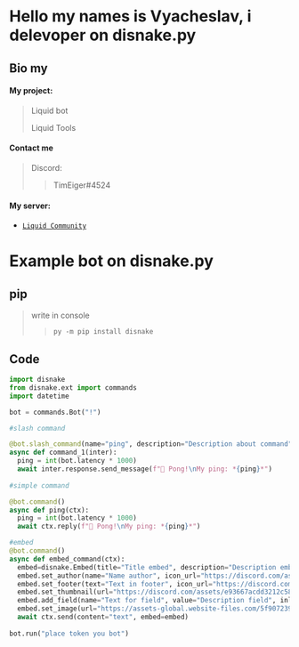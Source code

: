 # Hello my names is Vyacheslav, i delevoper on disnake.py
## Bio my
#### My project:
> Liquid bot
> 
> Liquid Tools

#### Contact me
>
>   Discord:  
>>    TimEiger#4524
>  


#### My server:

  - [`Liquid Community`](https://discord.gg/Tk9R9CH8Z3)

# Example bot on disnake.py
## pip

> write in console
>> `py -m pip install disnake`
> 

## Code
```py
import disnake
from disnake.ext import commands
import datetime

bot = commands.Bot("!")

#slash command

@bot.slash_command(name="ping", description="Description about command")
async def command_1(inter):
  ping = int(bot.latency * 1000)
  await inter.response.send_message(f"🏓 Pong!\nMy ping: *{ping}*")
  
#simple command

@bot.command()
async def ping(ctx):
  ping = int(bot.latency * 1000)
  await ctx.reply(f"🏓 Pong!\nMy ping: *{ping}*")

#embed
@bot.command()
async def embed_command(ctx):
  embed=disnake.Embed(title="Title embed", description="Description embed", color=0xff0000, timestamp=datetime.datetime.now())
  embed.set_author(name="Name author", icon_url="https://discord.com/assets/e93667acdd3212c58dabd580cf175504.svg", url="https//example.com")
  embed.set_footer(text="Text in footer", icon_url="https://discord.com/assets/e93667acdd3212c58dabd580cf175504.svg")
  embed.set_thumbnail(url="https://discord.com/assets/e93667acdd3212c58dabd580cf175504.svg")
  embed.add_field(name="Text for field", value="Description field", inline=True)
  embed.set_image(url="https://assets-global.website-files.com/5f9072399b2640f14d6a2bf4/615e08a57562b757afbe7032_TransparencyReport_BlogHeader.png")
  await ctx.send(content="text", embed=embed)
  
bot.run("place token you bot")
```





